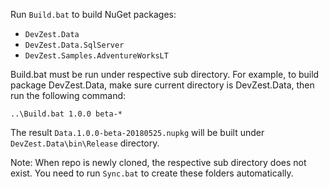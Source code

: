 Run `Build.bat` to build NuGet packages:
- `DevZest.Data`
- `DevZest.Data.SqlServer`
- `DevZest.Samples.AdventureWorksLT`

Build.bat must be run under respective sub directory. For example, to build package DevZest.Data, make sure current directory is DevZest.Data, then run the following command:
```
..\Build.bat 1.0.0 beta-*
```

The result `Data.1.0.0-beta-20180525.nupkg` will be built under `DevZest.Data\bin\Release` directory.

Note: When repo is newly cloned, the respective sub directory does not exist. You need to run `Sync.bat` to create these folders automatically.
